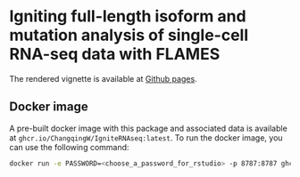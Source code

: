 # Igniting full-length isoform and mutation analysis of single-cell RNA-seq data with FLAMES

The rendered vignette is available at [Github pages](https://changqingw.github.io/IgniteRNAseq/articles/FLAMESWorkflow.html).

## Docker image

A pre-built docker image with this package and associated data is available at `ghcr.io/ChangqingW/IgniteRNAseq:latest`. To run the docker image, you can use the following command:

```sh
docker run -e PASSWORD=<choose_a_password_for_rstudio> -p 8787:8787 ghcr.io/changqingw/igniternaseq:latest
```
